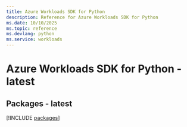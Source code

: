```yaml
---
title: Azure Workloads SDK for Python
description: Reference for Azure Workloads SDK for Python
ms.date: 10/10/2025
ms.topic: reference
ms.devlang: python
ms.service: workloads
---
```

# Azure Workloads SDK for Python - latest
## Packages - latest
[!INCLUDE [packages](workloads-index.md)]